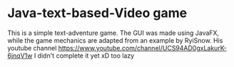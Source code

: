 # Java-text-based-Video game
 This is a simple text-adventure game. The GUI was made using JavaFX, while the game mechanics are adapted from an example by RyiSnow. His youtube channel https://www.youtube.com/channel/UCS94AD0gxLakurK-6jnqV1w
I didn't complete it yet xD too lazy 
